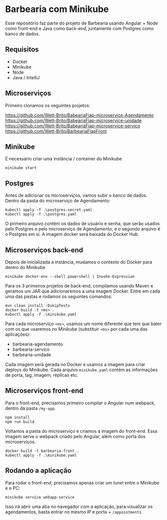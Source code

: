 # Barbearia com Minikube
Esse repositório faz parte do projeto de Barbearia usando Angular + Node como front-end e Java como back-end, juntamente com Postgres como banco de dados.

## Requisitos
* Docker
* Minikube
* Node
* Java / IntelliJ

## Microserviços
Primeiro clonamos os seguintes projetos:

https://github.com/Wett-Brito/BabeariaFiap-microservice-Agendamento
https://github.com/Wett-Brito/BabeariaFiap-microservice-unidade
https://github.com/Wett-Brito/BabeariaFiap-microservice-servico
https://github.com/Wett-Brito/BarbeariaFiapFront

## Minikube
É necessário criar uma instância / container do Minikube

```
minikube start
```

## Postgres
Antes de adicionar os microserviços, vamos subir o banco de dados. Dentro da pasta do microserviço de Agendamento:

```
kubectl apply -f .\postgres-secret.yaml
kubectl apply -f .\postgres.yaml 
```

O primeiro arquivo contém os dados de usuário e senha, que serão usados pelo Postgres e pelo microserviço de Agendamento, e o segundo arquivo é o Postgres em si. A imagem docker será baixada do Docker Hub.

## Microserviços back-end

Depois de inicializada a instância, mudamos o contexto do Docker para dentro do Minikube

```
minikube docker-env --shell powershell | Invoke-Expression
```

Para os 3 primeiros projetos de back-end, compilamos usando Maven e geramos um JAR que adicionaremos a uma imagem Docker. Entre em cada uma das pastas e rodamos os seguintes comandos:

```
mvn clean install -DskipTests
docker build -t <ms> .
kubectl apply -f .\minikube.yaml
```

Para cada microserviço `<ms>`, usamos um nome diferente que tem que bater com os que usaremos no Minikube (substituir `<ms>` por cada uma das aplicações):
* barbearia-agendamento
* barbearia-servico
* barbearia-unidade

Cada imagem será gerada no Docker e usamos a imagem para criar deploys do Minikube. Cada arquivo `minikube.yaml` contém as informações de porta, tag, imagem, réplicas etc.

## Microserviços front-end
Para o front-end, precisamos primeiro compilar o Angular num webpack, dentro da pasta `/my-app`.

```
npm install
npm run build
```

Voltamos a pasta do microserviço e criamos a imagem do front-end. Essa imagem serve o webpack criado pelo Angular, além como porta dos microserviços.

```
docker build -t barbearia-front .
kubectl apply -f .\minikube.yaml
```

## Rodando a aplicação

Para rodar o front-end, precisamos apenas criar um tunel entre o Minikube e o PC:

```
minikube service webapp-service
```

Isso irá abrir uma aba no navegador com a aplicação, para visualizar os agendamentos, basta entrar no mesmo IP e porta + `/appointments`.
